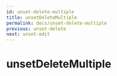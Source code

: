 ```yaml
---
id: unset-delete-multiple
title: unsetDeleteMultiple
permalink: docs/unset-delete-multiple
previous: unset-delete
next: unset-edit
---
```


# unsetDeleteMultiple


